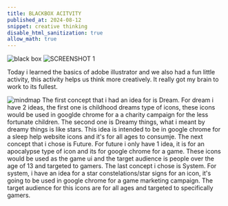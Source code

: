 ```yaml
---
title: BLACKBOX ACITVITY
published_at: 2024-08-12
snippet: creative thinking
disable_html_sanitization: true
allow_math: true
---
```


![black box](blacksquares.jpg)
![SCREENSHOT 1](SC1.jpg)

Today i learned the basics of adobe illustrator and we also had a fun little activity, this activity helps us think more creatively. It really got my brain to work to its fullest.

![mindmap](mm1.jpg)
The first concept that i had an idea for is Dream.
    For dream i have 2 ideas, the first one is childhood dreams type of icons, these icons would be used in googlde chrome for a a charity campaign for the less fortunate children. The second one is Dreamy things, what i meant by dreamy things is like stars. This idea is intended to be in google chrome for a sleep help website icons and it's for all ages to consumje.
The next concept that i chose is Future.
    For future i only have 1 idea, it is for an apocalypse type of icon and its for google chrome for a game. These icons would be used as the game ui and the target audience is people over the age of 13 and targeted to gamers.
The last concept i chose is System.
    For system, i have an idea for a star constelations/star signs for an icon, it's going to be used in google chrome for a game marketing campaign. The target audience for this icons are for all ages and targeted to specifically gamers.